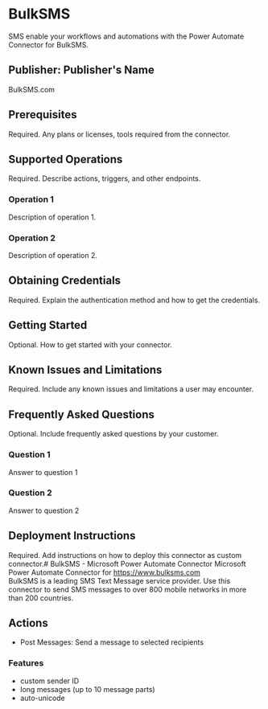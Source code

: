 # BulkSMS
SMS enable your workflows and automations with the Power Automate Connector for BulkSMS.

## Publisher: Publisher's Name
BulkSMS.com ​

## Prerequisites
Required. Any plans or licenses, tools required from the connector.​

## Supported Operations
Required. Describe actions, triggers, and other endpoints.​
### Operation 1
Description of operation 1.

### Operation 2
Description of operation 2.

## Obtaining Credentials
Required. Explain the authentication method and how to get the credentials.​

## Getting Started
Optional. How to get started with your connector.

## Known Issues and Limitations
Required. Include any known issues and limitations a user may encounter.

## Frequently Asked Questions
Optional. Include frequently asked questions by your customer.
### Question 1
Answer to question 1
### Question 2
Answer to question 2

## Deployment Instructions
Required. Add instructions on how to deploy this connector as custom connector.# BulkSMS - Microsoft Power Automate Connector
Microsoft Power Automate Connector for https://www.bulksms.com   
BulkSMS is a leading SMS Text Message service provider. Use this connector to send SMS messages to over 800 mobile networks in more than 200 countries. 

## Actions
- Post Messages: Send a message to selected recipients

### Features
- custom sender ID 
- long messages (up to 10 message parts)
- auto-unicode



